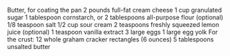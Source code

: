Butter, for coating the pan
2 pounds full-fat cream cheese
1 cup granulated sugar
1 tablespoon cornstarch, or 2 tablespoons all-purpose flour (optional)
1/8 teaspoon salt
1/2 cup sour cream
2 teaspoons freshly squeezed lemon juice (optional)
1 teaspoon vanilla extract
3 large eggs
1 large egg yolk
For the crust:
12 whole graham cracker rectangles (6 ounces)
5 tablespoons unsalted butter